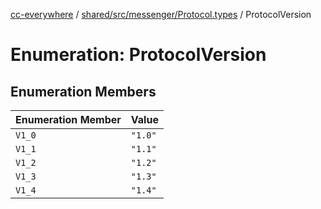 [cc-everywhere](../../../../../index.md) / [shared/src/messenger/Protocol.types](../index.md) / ProtocolVersion

# Enumeration: ProtocolVersion

## Enumeration Members

| Enumeration Member | Value |
| ------ | ------ |
| `V1_0` | `"1.0"` |
| `V1_1` | `"1.1"` |
| `V1_2` | `"1.2"` |
| `V1_3` | `"1.3"` |
| `V1_4` | `"1.4"` |
